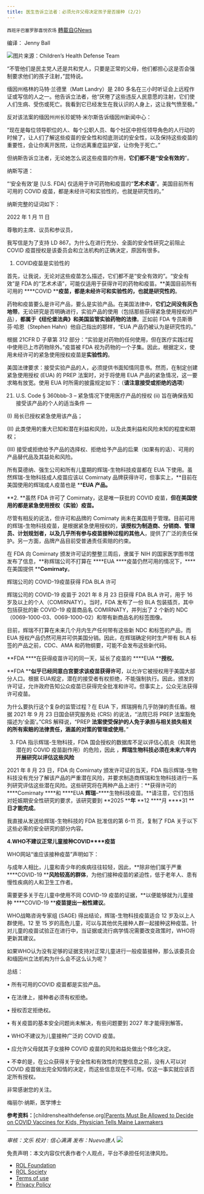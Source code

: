 ```yaml
---
title: 医生告诉立法者：必须允许父母决定孩子是否接种 (2/2)
---
```

`西班牙巴塞罗那喜悦农场` [轉載自GNews](https://gnews.org/zh-hans/1858668/)

编译： Jenny Ball

![](https://assets.gnews.org/wp-content/uploads/2022/01/image0-1-4.jpg)图片来源：Children’s Health Defense Team

“不管他们是民主党人还是共和党人，只要是正常的父母，他们都担心这是否会强制要求他们的孩子注射，”昆特说。

缅因州格林的马特·兰德里（Matt Landry）是 280 多名在三小时听证会上远程作证或写信的人之一。他告诉立法者，他“厌倦了这些违反人民意愿的注射，它们使人们生病、受伤或死亡。我看到它已经发生在我认识的人身上，这让我气愤至极。”

反对该法案的缅因州州长珍妮特·米尔斯告诉缅因州新闻中心：

“现在是每位领导职位的人、每个公职人员、每个社区中担任领导角色的人行动的时候了，让人们了解这些疫苗的安全性和彻底测试的安全性，以及保持这些疫苗的重要性，会让你离开医院，让你远离重症监护室，让你免于死亡。”

但纳斯告诉立法者，无论她怎么说这些疫苗的作用，**它们都不是“安全有效的**”。

纳斯写道：

“‘安全有效’是 [U.S. FDA] 仅适用于许可药物和疫苗的“**艺术术语**”。美国目前所有可用的 COVID 疫苗，都是未经许可和实验性的，也就是研究性的。”

纳斯完整的证词如下：

2022 年 1 月 11 日

尊敬的主席、议员和参议员，

我写信是为了支持 LD 867。为什么在进行充分、全面的安全性研究之前阻止 COVID 疫苗授权是该委员会和立法机构的正确决定，原因有很多。

1. COVID疫苗是实验性的

首先，让我说，无论对这些疫苗怎么描述，它们都不是“安全有效的”。“安全有效”是 FDA 的“艺术术语”，可能仅适用于获得许可的药物和疫苗。**美国目前所有可用的 ****COVID ****疫苗，都是未经许可和实验性的，也就是研究性的**。

药物和疫苗要么是许可产品，要么是实验产品。在美国法律中，**它们之间没有灰色地带**。无论研究是否明确进行，实验产品的使用（包括那些获得紧急使用授权的产品），**都属于《纽伦堡法典》和美国监管实验药物的法律**。正如前 FDA 专员斯蒂芬·哈恩（Stephen Hahn）他自己指出的那样，“EUA 产品仍被认为是研究性的。”

根据 21CFR D 子章第 312 部分：“实验是对药物的任何使用，但在医疗实践过程中使用已上市药物除外。”疫苗被 FDA 视为药物的一个子集。因此，根据定义，使用未经许可的紧急使用授权疫苗是**实验性的**。

美国法律要求：接受实验产品的人，必须提供书面知情同意书。然而，在制定创建紧急使用授权 (EUA) 的 PREP 法案时，对于将使用 EUA 产品的紧急情况，这一要求略有放宽。使用 EUA 时所需的披露规定如下：（**请注意接受或拒绝的选项**）

21. U.S. Code § 360bbb-3 – 紧急情况下使用医疗产品的授权 (ii) 旨在确保告知接受该产品的个人的适当条件 —

(I) 局长已授权紧急使用该产品；

(II) 此类使用的重大已知和潜在利益和风险，以及此类利益和风险未知的程度和期权；

(III) 接受或拒绝给予产品的选择权、拒绝给予产品的后果（如果有的话）、可用的产品替代品及其益处和风险。

所有莫德纳、强生公司和所有儿童期的辉瑞-生物科技疫苗都在 EUA 下使用。虽然辉瑞-生物科技成人疫苗应该以 Comirnaty 品牌获得许可，但事实上，**目前在美国使用的辉瑞成人疫苗也是 ****EUA ****产品****。**

**2. **虽然 FDA 许可了 Comirnaty，这是唯一获批的 COVID 疫苗，**但在美国使用的都是紧急使用授权（实验）疫苗。**

尽管有相反的说法，但许可和品牌的 Comirnaty 尚未在美国用于管理。目前可用的辉瑞-生物科技疫苗，是根据紧急使用授权的，**该授权为制造商、分销商、管理员、计划规划者，以及几乎所有参与疫苗接种过程的其他人**，提供了广泛的责任保护。另一方面，品牌产品目前受普通责任索赔的约束。

在 FDA 向 Comirnaty 颁发许可证的整整三周后，隶属于 NIH 的国家医学图书馆发布了信息，**称辉瑞公司不打算在 ****EUA ****疫苗仍然可用的情况下，****在美国提供 ****Comirnaty**。

辉瑞公司的 COVID-19疫苗获得 FDA BLA 许可

辉瑞公司的 COVID-19 疫苗于 2021 年 8 月 23 日获得 FDA BLA 许可，用于 16 岁及以上的个人（COMIRNATY）。当时，FDA 发布了一份 BLA 包装插页，其中包括获批的新 COVID-19 疫苗商品名 COMIRNATY，并列出了 2 个新的 NDC（0069-1000-03、0069-1000-02）和带有新商品名的标签图像。

目前，辉瑞不打算在未来几个月内生产任何带有这些新 NDC 和标签的产品，而 EUA 授权产品仍然可用并可供美国分销。因此，在辉瑞确定何时生产带有 BLA 标签的产品之前，CDC、AMA 和药物纲要，可能不会发布这些新代码。

**FDA ****在获得疫苗许可的同一天，延长了疫苗的 ****EUA ****授权**。

**FDA ****似乎已经同意白宫要求该疫苗获得许可**，以允许它被授权用于美国大部分人口。根据 EUA规定，潜在的接受者有权拒绝，不能强制执行。因此，颁发的许可证，允许政府告知公众疫苗已获得完全批准和许可。但事实上，公众无法获得许可疫苗。

为什么要执行这个复杂的监管过程？在 EUA 下，辉瑞拥有几乎防弹的责任盾。根据 2021 年 9 月 23 日国会研究服务处 (CRS) 的说法，“法院已将 PREP 法案豁免描述为‘全面’。”CRS 解释说，“PREP **法案使受保护的人免于承担与相关损失相关的所有索赔的法律责任，涵盖的对策的管理或使用**。”

3. FDA 指示辉瑞-生物科技，FDA 国会授权的数据库不足以评估心肌炎（和其他潜在的 COVID 疫苗副作用）的危险，因此 ，**辉瑞生物科技必须在未来六年内开展研究以评估这些风险**

2021 年 8 月 23 日，FDA 向 Comirnaty 颁发许可证的当天，FDA 指示辉瑞-生物科技没有充分了解该产品的严重潜在风险，并要求制造商辉瑞和生物科技进行一系列研究评估这些潜在风险。这些研究将在两种产品上进行：**获得许可的 ****Comirnaty ****和 ****EUA ****辉瑞****–****生物科技疫苗。**请注意，它们包括对妊娠期安全性研究的要求，该研究要到 **2025 ****年** **12 ****月 ****31 ****日才能完成**。

我直接从发送给辉瑞-生物科技的 FDA 批准信的第 6-11 页，复制了 FDA 关于以下这些必需的安全研究的部分内容。

**4.WHO****不建议正常儿童接种****COVID****疫苗**

WHO网站“谁应该接种疫苗”声明如下：

与成年人相比，儿童和青少年的疾病往往较轻，因此，**除非他们属于严重 ****COVID-19 ****风险较高的群体**，为他们接种疫苗的紧迫性，低于老年人、患有慢性疾病的人和卫生工作者。

需要更多关于在儿童中使用不同 COVID-19 疫苗的证据，**以便能够就为儿童接种 ****COVID-19 ****疫苗提出一般性建议**。

WHO战略咨询专家组 (SAGE) 得出结论，辉瑞-生物科技疫苗适合 12 岁及以上人群使用。12 至 15 岁的高危儿童，可以与其他优先接种人群一起接种这种疫苗。针对儿童的疫苗试验正在进行中，当证据或流行病学情况需要改变政策时，WHO将更新其建议。

如果WHO认为没有足够的证据支持对正常儿童进行一般疫苗接种，那么该委员会和缅因州立法机构为什么会不这么认为呢？

总结：

• 所有可用的COVID 疫苗都是实验产品。

• 在法律上，接种者必须有权拒绝。

• 授权否定拒绝权。

• 有关疫苗的基本安全问题尚未解决，有些问题要到 2027 年才能得到解答。

• WHO不建议为儿童接种广泛的 COVID 疫苗。

• 应允许父母就其子女接种 COVID 疫苗的风险和益处做出个体化决定。

• 不幸的是，在公众获得关于安全性和有效性的完整信息之前，没有人可以对 COVID 疫苗做出完全知情的决定，而这些信息现在不可用。仅这一事实就应该否定所有授权。

非常感谢您的关注。

梅丽尔·纳斯，医学博士

**参考资料：**[childrenshealthdefense.org][Parents Must Be Allowed to Decide on COVID Vaccines for Kids, Physician Tells Maine Lawmakers](https://childrenshealthdefense.org/defender/meryl-nass-parents-decide-covid-vaccines-kids/?utm_source=salsa&amp;eType=EmailBlastContent&amp;eId=b5be3851-e217-4fa4-afa8-e0ddac5c9bfd)

* * *

*审核：文乐*
*校对 : 信心满满*
*发布：Nuevo唐人*
![](https://assets.gnews.org/wp-content/uploads/2022/01/GNEWS_CH.-1-3-1.jpeg)
 

免责声明：本文内容仅代表作者个人观点，平台不承担任何法律风险。

- [ROL Foundation](https://rolfoundation.org/)
- [ROL Society](https://rolsociety.org/)
- [Terms of use](https://gnews.org/terms-of-use-3/)
- [Privacy Policy](https://gnews.org/privacy-policy/)
